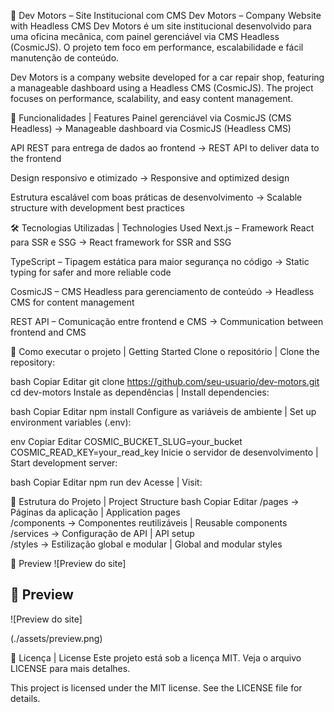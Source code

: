 🚗 Dev Motors – Site Institucional com CMS
Dev Motors – Company Website with Headless CMS
Dev Motors é um site institucional desenvolvido para uma oficina mecânica, com painel gerenciável via CMS Headless (CosmicJS). O projeto tem foco em performance, escalabilidade e fácil manutenção de conteúdo.

Dev Motors is a company website developed for a car repair shop, featuring a manageable dashboard using a Headless CMS (CosmicJS). The project focuses on performance, scalability, and easy content management.

📌 Funcionalidades | Features
Painel gerenciável via CosmicJS (CMS Headless)
→ Manageable dashboard via CosmicJS (Headless CMS)

API REST para entrega de dados ao frontend
→ REST API to deliver data to the frontend

Design responsivo e otimizado
→ Responsive and optimized design

Estrutura escalável com boas práticas de desenvolvimento
→ Scalable structure with development best practices

🛠️ Tecnologias Utilizadas | Technologies Used
Next.js – Framework React para SSR e SSG
→ React framework for SSR and SSG

TypeScript – Tipagem estática para maior segurança no código
→ Static typing for safer and more reliable code

CosmicJS – CMS Headless para gerenciamento de conteúdo
→ Headless CMS for content management

REST API – Comunicação entre frontend e CMS
→ Communication between frontend and CMS

🚀 Como executar o projeto | Getting Started
Clone o repositório | Clone the repository:

bash
Copiar
Editar
git clone https://github.com/seu-usuario/dev-motors.git
cd dev-motors
Instale as dependências | Install dependencies:

bash
Copiar
Editar
npm install
Configure as variáveis de ambiente | Set up environment variables (.env):

env
Copiar
Editar
COSMIC_BUCKET_SLUG=your_bucket
COSMIC_READ_KEY=your_read_key
Inicie o servidor de desenvolvimento | Start development server:

bash
Copiar
Editar
npm run dev
Acesse | Visit: 

📂 Estrutura do Projeto | Project Structure
bash
Copiar
Editar
/pages          → Páginas da aplicação | Application pages  
/components     → Componentes reutilizáveis | Reusable components  
/services       → Configuração de API | API setup  
/styles         → Estilização global e modular | Global and modular styles  

📸 Preview
![Preview do site]

## 📸 Preview



![Preview do site] 

(./assets/preview.png)




📄 Licença | License
Este projeto está sob a licença MIT. Veja o arquivo LICENSE para mais detalhes.

This project is licensed under the MIT license. See the LICENSE file for details.
